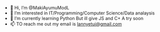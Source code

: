- 👋 Hi, I’m @MakiAyumuModL
- 👀 I’m interested in IT/Programming/Computer Science/Data analaysis
- 🌱 I’m currently learning Python But ill give JS and C+ A try soon
- 📫 TO reach me out my email is lannyetui@gmail.com

<!---
MakiAyumuModL/MakiAyumuModL is a ✨ special ✨ repository because its `README.md` (this file) appears on your GitHub profile.
You can click the Preview link to take a look at your changes.
--->
